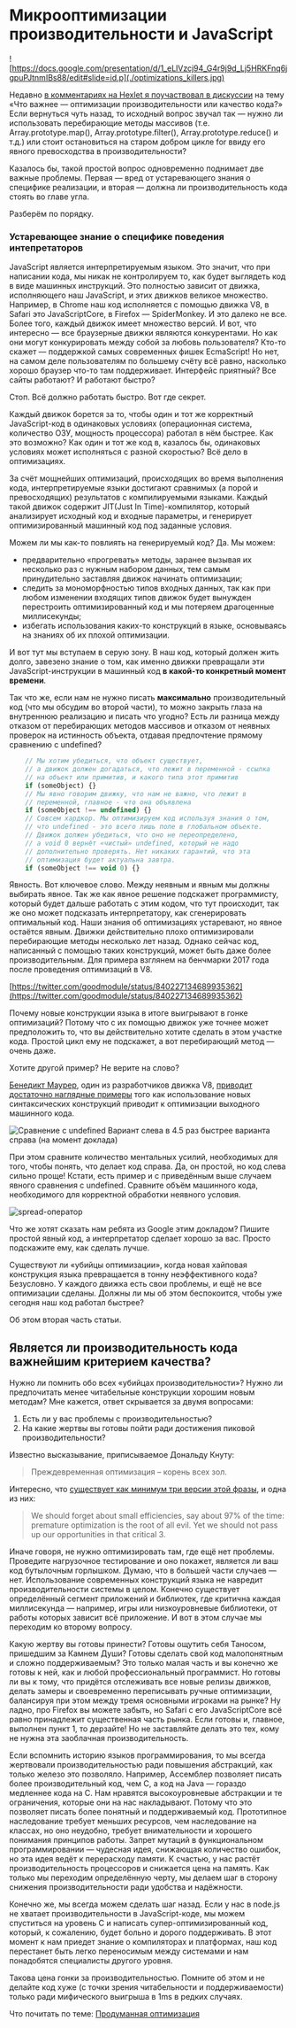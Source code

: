 # Микрооптимизации производительности и JavaScript
![https://docs.google.com/presentation/d/1_eLlVzcj94_G4r9j9d_Lj5HRKFnq6jgpuPJtnmIBs88/edit#slide=id.p](./optimizations_killers.jpg)

Недавно [в комментариях на Hexlet я поучаствовал в дискуссии](https://www.facebook.com/Hexlet/photos/a.191527631005918/1441750875983581/?type=1&theater) на тему «Что важнее — оптимизации производительности или качество кода?» Если вернуться чуть назад, то исходный вопрос звучал так — нужно ли использовать перебирающие методы массивов (т.е. Array.prototype.map(),  Array.prototype.filter(), Array.prototype.reduce() и т.д.) или стоит остановиться на старом добром цикле for ввиду его явного превосходства в производительности?

Казалось бы, такой простой вопрос одновременно поднимает две важные проблемы. Первая — вред от устаревающего знания о специфике реализации, и вторая — должна ли производительность кода стоять во главе угла.

Разберём по порядку.

### Устаревающее знание о специфике поведения интепретаторов

JavaScript является интерпретируемым языком. Это значит, что при написании кода, мы никак не контролируем то, как будет выглядеть код в виде машинных инструкций. Это полностью зависит от движка, исполняющего наш JavaScript, и этих движков великое множество. Например, в Chrome наш код исполняется с помощью движка V8, в Safari это JavaScriptCore, в Firefox — SpiderMonkey. И это далеко не все. Более того, каждый движок имеет множество версий. И вот, что интересно — все браузерные движки являются конкурентами. Но как они могут конкурировать между собой за любовь пользователя? Кто-то скажет — поддержкой самых современных фишек EcmaScript! Но нет, на самом деле пользователям по большему счёту всё равно, насколько хорошо браузер что-то там поддерживает. Интерфейс приятный? Все сайты работают? И работают быстро?

Стоп. Всё должно работать быстро. Вот где секрет.

Каждый движок борется за то, чтобы один и тот же корректный JavaScript-код в одинаковых условиях (операционная система, количество ОЗУ, мощность процессора) работал в нём быстрее. Как это возможно? Как один и тот же код в, казалось бы, одинаковых условиях может исполняться с разной скоростью? Всё дело в оптимизациях.

За счёт мощнейших оптимизаций, происходящих во время выполнения кода, интерпретируемые языки достигают сравнимых (а порой и превосходящих) результатов с компилируемыми языками. Каждый такой движок содержит JIT(Just In Time)-компилятор, который анализирует исходный код и входные параметры, и генерирует оптимизированный машинный код под заданные условия.

Можем ли мы как-то повлиять на генерируемый код? Да. Мы можем:

- предварительно «прогревать» методы, заранее вызывая их несколько раз с нужным набором данных, тем самым принудительно заставляя движок начинать оптимизации;
- следить за мономорфностью типов входных данных, так как при любом изменении входящих типов движок будет вынужден перестроить оптимизированный код и мы потеряем драгоценные миллисекунды;
- избегать использования каких-то конструкций в языке, основываясь на знаниях об их плохой оптимизации.

И вот тут мы вступаем в серую зону. В наш код, который должен жить долго, завезено знание о том, как именно движки превращали эти JavaScript-инструкции в машинный код **в какой-то конкретный момент времени**.

Так что же, если нам не нужно писать **максимально** производительный код (что мы обсудим во второй части), то можно закрыть глаза на внутреннюю реализацию и писать что угодно? Есть ли разница между отказом от перебирающих методов массивов и отказом от неявных проверок на истинность объекта, отдавая предпочтение прямому сравнению с undefined?

```javascript
    // Мы хотим убедиться, что объект существует,
    // а движок должен догадаться, что лежит в переменной - ссылка
    // на объект или примитив, и какого типа этот примитив
    if (someObject) {}
    // Мы явно говорим движку, что нам не важно, что лежит в    
    // переменной, главное - что она объявлена
    if (someObject !== undefined) {}
    // Совсем хардкор. Мы оптимизируем код используя знания о том,
    // что undefined - это всего лишь поле в глобальном объекте. 
    // Движок должен убедиться, что оно не переопределено,
    // а void 0 вернёт «чистый» undefined, который не надо
    // дополнительно проверять. Нет никаких гарантий, что эта
    // оптимизация будет актуальна завтра.
    if (someObject !== void 0) {}
```

Явность. Вот ключевое слово. Между неявным и явным мы должны выбирать явное. Так же как явное решение подскажет программисту, который будет дальше работать с этим кодом, что тут происходит, так же оно может подсказать интерпретатору, как сгенерировать оптимальный код. Наши знания об оптимизациях устаревают, но явное остаётся явным. Движки действительно плохо оптимизировали перебирающие методы несколько лет назад. Однако сейчас код, написанный с помощью таких конструкций, может быть даже более производительным. Для примера взглянем на бенчмарки 2017 года после проведения оптимизаций в V8.

[https://twitter.com/goodmodule/status/840227134689935362](https://twitter.com/goodmodule/status/840227134689935362)

Почему новые конструкции языка в итоге выигрывают в гонке оптимизаций? Потому что с их помощью движок уже точнее может предположить то, что вы действительно хотите сделать в этом участке кода. Простой цикл ему не подскажет, а вот перебирающий метод — очень даже.

Хотите другой пример? Не верите на слово?

[Бенедикт Маурер](https://benediktmeurer.de/), один из разработчиков движка V8, [приводит достаточно наглядные примеры](https://docs.google.com/presentation/d/1_eLlVzcj94_G4r9j9d_Lj5HRKFnq6jgpuPJtnmIBs88/edit#slide=id.p) того как использование новых синтаксических конструкций приводит к оптимизации выходного машинного кода.

![Сравнение с undefined](check_object.jpg)
Вариант слева в 4.5 раз быстрее варианта справа (на момент доклада)

При этом сравните количество ментальных усилий, необходимых для того, чтобы понять, что делает код справа. Да, он простой, но код слева сильно проще!
Кстати, есть пример и с приведённым выше случаем явного сравнения с undefined. Сравните объём машинного кода, необходимого для корректной обработки неявного условия.

![spread-оператор](spread.jpg)

Что же хотят сказать нам ребята из Google этим докладом? Пишите простой явный код, а интерпретатор сделает хорошо за вас. Просто подскажите ему, как сделать лучше.

Существуют ли «убийцы оптимизации», когда новая хайповая конструкция языка превращается в тонну неэффективного кода? Безусловно. У каждого движка есть свои проблемы, и ещё не все оптимизации сделаны. Должны ли мы об этом беспокоится, чтобы уже сегодня наш код работал быстрее?

Об этом вторая часть статьи.

## Является ли производительность кода важнейшим критерием качества?

Нужно ли помнить обо всех «убийцах производительности»? Нужно ли предпочитать менее читабельные конструкции хорошим новым методам? Мне кажется, ответ скрывается за двумя вопросами:

1. Есть ли у вас проблемы с производительностью?
2. На какие жертвы вы готовы пойти ради достижения пиковой производительности?

Известно высказывание, приписываемое Дональду Кнуту:

> Преждевременная оптимизация – корень всех зол.

Интересно, что [существует как минимум три версии этой фразы](http://sergeyteplyakov.blogspot.com/2009/12/blog-post_08.html), и одна из них:

> We should forget about small efficiencies, say about 97% of the time: premature optimization is the root of all evil. Yet we should not pass up our opportunities in that critical 3.

Иначе говоря, не нужно оптимизировать там, где ещё нет проблемы. Проведите нагрузочное тестирование и оно покажет, является ли ваш код бутылочным горлышком. Думаю, что в большей части случаев — нет. Использование современных конструкций языка не навредит производительности системы в целом. Конечно существует определённый сегмент приложений и библиотек, где критична каждая миллисекунда — например, игры или низкоуровневые библиотеки, от работы которых зависит всё приложение. И вот в этом случае мы переходим ко второму вопросу.

Какую жертву вы готовы принести? Готовы ощутить себя Таносом, пришедшим за Камнем Души? Готовы сделать свой код малопонятным и сложно поддерживаемым? Это только малая часть и вы конечно же готовы к ней, как и любой профессиональный программист. Но готовы ли вы к тому, что придётся отслеживать все новые релизы движков, делать замеры и своевременно переписывать ручные оптимизации, балансируя при этом между тремя основными игроками на рынке? Ну ладно, про Firefox вы можете забыть, но Safari с его JavaScriptCore всё равно принадлежит существенная часть рынка. Если готовы и, главное, выполнен пункт 1, то дерзайте! Но не заставляйте делать это тех, кому не нужна эта заоблачная производительность.

Если вспомнить историю языков программирования, то мы всегда жертвовали производительностью ради повышения абстракций, как только железо это позволяло. Например, Ассемблер позволяет писать более производительный код, чем C, а код на Java — гораздо медленнее кода на C. Нам нравятся высокоуровневые абстракции и те ограничения, которые они на нас накладывают. Потому что это позволяет писать более понятный и поддерживаемый код. Прототипное наследование требует меньших ресурсов, чем наследование на классах, но оно неудобно, требует внимательности и хорошего понимания принципов работы. Запрет мутаций в функциональном программировании — чудесная идея, снижающая количество ошибок, но эта идея ведёт к перерасходу памяти. К счастью, у нас растёт производительность процессоров и снижается цена на память. Как только мы переходим определённую черту, мы делаем шаг в сторону снижения производительности ради удобства и надёжности.

Конечно же, мы всегда можем сделать шаг назад. Если у нас в node.js не хватает производительности в JavaScript-коде, мы можем спуститься на уровень C и написать супер-оптимизированный код, который, к сожалению, будет больно и дорого поддерживать. В этот момент к нам приедет знание о компиляторах и платформах, наш код перестанет быть легко переносимым между системами и нам понадобятся специалисты другого уровня.

Такова цена гонки за производительностью. Помните об этом и не делайте код хуже (с точки зрения читабельности и поддерживаемости) только ради мифического выигрыша в 1ms в редких случаях.

Что почитать по теме:
[Продуманная оптимизация](http://optimization.guide)
